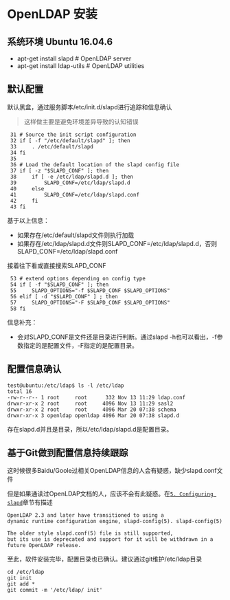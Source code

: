 # OpenLDAP 安装 

## 系统环境 Ubuntu 16.04.6

* apt-get install slapd # OpenLDAP server
* apt-get install ldap-utils # OpenLDAP utilities

## 默认配置

默认黑盒，通过服务脚本/etc/init.d/slapd进行追踪和信息确认
> 这样做主要是避免环境差异导致的认知错误

```
 31 # Source the init script configuration
 32 if [ -f "/etc/default/slapd" ]; then
 33     . /etc/default/slapd
 34 fi
 35
 36 # Load the default location of the slapd config file
 37 if [ -z "$SLAPD_CONF" ]; then
 38     if [ -e /etc/ldap/slapd.d ]; then
 39         SLAPD_CONF=/etc/ldap/slapd.d
 40     else
 41         SLAPD_CONF=/etc/ldap/slapd.conf
 42     fi
 43 fi
```

基于以上信息：

* 如果存在/etc/default/slapd文件则执行加载
* 如果存在/etc/ldap/slapd.d文件则SLAPD_CONF=/etc/ldap/slapd.d，否则SLAPD_CONF=/etc/ldap/slapd.conf

接着往下看或直接搜索SLAPD_CONF

```
 53 # extend options depending on config type
 54 if [ -f "$SLAPD_CONF" ]; then
 55     SLAPD_OPTIONS="-f $SLAPD_CONF $SLAPD_OPTIONS"
 56 elif [ -d "$SLAPD_CONF" ] ; then
 57     SLAPD_OPTIONS="-F $SLAPD_CONF $SLAPD_OPTIONS"
 58 fi
```

信息补充：

* 会对SLAPD_CONF是文件还是目录进行判断。通过slapd -h也可以看出，-f参数指定的是配置文件，-F指定的是配置目录。

## 配置信息确认

```
test@ubuntu:/etc/ldap$ ls -l /etc/ldap
total 16
-rw-r--r-- 1 root     root      332 Nov 13 11:29 ldap.conf
drwxr-xr-x 2 root     root     4096 Nov 13 11:29 sasl2
drwxr-xr-x 2 root     root     4096 Mar 20 07:38 schema
drwxr-xr-x 3 openldap openldap 4096 Mar 20 07:38 slapd.d
```

存在slapd.d并且是目录，所以/etc/ldap/slapd.d是配置目录。

## 基于Git做到配置信息持续跟踪

这时候很多Baidu/Goole过相关OpenLDAP信息的人会有疑惑，缺少slapd.conf文件

但是如果通读过OpenLDAP文档的人，应该不会有此疑惑。在[`5. Configuring slapd`](http://www.openldap.org/doc/admin24/slapdconf2.html)章节有描述
```
OpenLDAP 2.3 and later have transitioned to using a 
dynamic runtime configuration engine, slapd-config(5). slapd-config(5)

The older style slapd.conf(5) file is still supported, 
but its use is deprecated and support for it will be withdrawn in a future OpenLDAP release.
```

至此，软件安装完毕，配置目录也已确认。建议通过git维护/etc/ldap目录

```
cd /etc/ldap
git init
git add *
git commit -m '/etc/ldap/ init'
```

